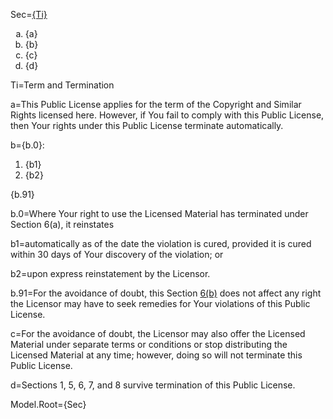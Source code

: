 Sec=<u>{Ti}</u><ol type='a'><li>{a}</li><li>{b}</li><li>{c}</li><li>{d}</li></ol>

Ti=Term and Termination

a=This Public License applies for the term of the Copyright and Similar Rights licensed here. However, if You fail to comply with this Public License, then Your rights under this Public License terminate automatically.


b={b.0}:<ol><li>{b1}</li><li>{b2}</li></ol>{b.91}

b.0=Where Your right to use the Licensed Material has terminated under Section 6(a), it reinstates

b1=automatically as of the date the violation is cured, provided it is cured within 30 days of Your discovery of the violation; or

b2=upon express reinstatement by the Licensor.

b.91=For the avoidance of doubt, this Section <a href="#b">6(b)</a> does not affect any right the Licensor may have to seek remedies for Your violations of this Public License.

c=For the avoidance of doubt, the Licensor may also offer the Licensed Material under separate terms or conditions or stop distributing the Licensed Material at any time; however, doing so will not terminate this Public License.

d=Sections 1, 5, 6, 7, and 8 survive termination of this Public License.

Model.Root={Sec}
